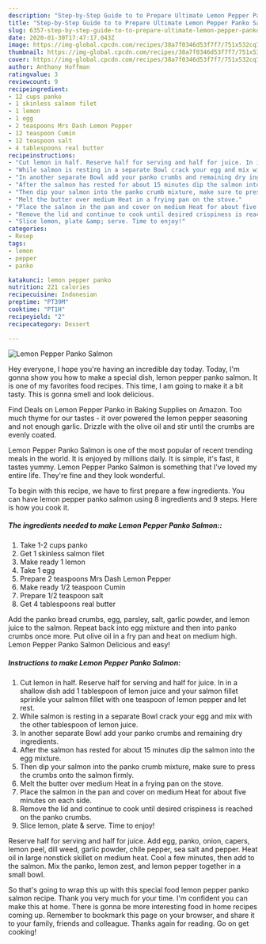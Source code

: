 ```yaml
---
description: "Step-by-Step Guide to to Prepare Ultimate Lemon Pepper Panko Salmon"
title: "Step-by-Step Guide to to Prepare Ultimate Lemon Pepper Panko Salmon"
slug: 6357-step-by-step-guide-to-to-prepare-ultimate-lemon-pepper-panko-salmon
date: 2020-01-30T17:47:17.043Z
image: https://img-global.cpcdn.com/recipes/38a7f0346d53f7f7/751x532cq70/lemon-pepper-panko-salmon-recipe-main-photo.jpg
thumbnail: https://img-global.cpcdn.com/recipes/38a7f0346d53f7f7/751x532cq70/lemon-pepper-panko-salmon-recipe-main-photo.jpg
cover: https://img-global.cpcdn.com/recipes/38a7f0346d53f7f7/751x532cq70/lemon-pepper-panko-salmon-recipe-main-photo.jpg
author: Anthony Hoffman
ratingvalue: 3
reviewcount: 9
recipeingredient:
- 12 cups panko
- 1 skinless salmon filet
- 1 lemon
- 1 egg
- 2 teaspoons Mrs Dash Lemon Pepper
- 12 teaspoon Cumin
- 12 teaspoon salt
- 4 tablespoons real butter
recipeinstructions:
- "Cut lemon in half. Reserve half for serving and half for juice. In in a shallow dish add 1 tablespoon of lemon juice and your salmon fillet sprinkle your salmon fillet with one teaspoon of lemon pepper and let rest."
- "While salmon is resting in a separate Bowl crack your egg and mix with the other tablespoon of lemon juice."
- "In another separate Bowl add your panko crumbs and remaining dry ingredients."
- "After the salmon has rested for about 15 minutes dip the salmon into the egg mixture."
- "Then dip your salmon into the panko crumb mixture, make sure to press the crumbs onto the salmon firmly."
- "Melt the butter over medium Heat in a frying pan on the stove."
- "Place the salmon in the pan and cover on medium Heat for about five minutes on each side."
- "Remove the lid and continue to cook until desired crispiness is reached on the panko crumbs."
- "Slice lemon, plate &amp; serve. Time to enjoy!"
categories:
- Resep
tags:
- lemon
- pepper
- panko

katakunci: lemon pepper panko
nutrition: 221 calories
recipecuisine: Indonesian
preptime: "PT39M"
cooktime: "PT1H"
recipeyield: "2"
recipecategory: Dessert

---
```



![Lemon Pepper Panko Salmon](https://img-global.cpcdn.com/recipes/38a7f0346d53f7f7/751x532cq70/lemon-pepper-panko-salmon-recipe-main-photo.jpg)

Hey everyone, I hope you're having an incredible day today. Today, I'm gonna show you how to make a special dish, lemon pepper panko salmon. It is one of my favorites food recipes. This time, I am going to make it a bit tasty. This is gonna smell and look delicious.

Find Deals on Lemon Pepper Panko in Baking Supplies on Amazon. Too much thyme for our tastes - it over powered the lemon pepper seasoning and not enough garlic. Drizzle with the olive oil and stir until the crumbs are evenly coated.

Lemon Pepper Panko Salmon is one of the most popular of recent trending meals in the world. It is enjoyed by millions daily. It is simple, it's fast, it tastes yummy. Lemon Pepper Panko Salmon is something that I've loved my entire life. They're fine and they look wonderful.


To begin with this recipe, we have to first prepare a few ingredients. You can have lemon pepper panko salmon using 8 ingredients and 9 steps. Here is how you cook it.

##### The ingredients needed to make Lemon Pepper Panko Salmon::

1. Take 1-2 cups panko
1. Get 1 skinless salmon filet
1. Make ready 1 lemon
1. Take 1 egg
1. Prepare 2 teaspoons Mrs Dash Lemon Pepper
1. Make ready 1/2 teaspoon Cumin
1. Prepare 1/2 teaspoon salt
1. Get 4 tablespoons real butter


Add the panko bread crumbs, egg, parsley, salt, garlic powder, and lemon juice to the salmon. Repeat back into egg mixture and then into panko crumbs once more. Put olive oil in a fry pan and heat on medium high. Lemon Pepper Panko Salmon Delicious and easy! 

##### Instructions to make Lemon Pepper Panko Salmon:

1. Cut lemon in half. Reserve half for serving and half for juice. In in a shallow dish add 1 tablespoon of lemon juice and your salmon fillet sprinkle your salmon fillet with one teaspoon of lemon pepper and let rest.
1. While salmon is resting in a separate Bowl crack your egg and mix with the other tablespoon of lemon juice.
1. In another separate Bowl add your panko crumbs and remaining dry ingredients.
1. After the salmon has rested for about 15 minutes dip the salmon into the egg mixture.
1. Then dip your salmon into the panko crumb mixture, make sure to press the crumbs onto the salmon firmly.
1. Melt the butter over medium Heat in a frying pan on the stove.
1. Place the salmon in the pan and cover on medium Heat for about five minutes on each side.
1. Remove the lid and continue to cook until desired crispiness is reached on the panko crumbs.
1. Slice lemon, plate &amp; serve. Time to enjoy!


Reserve half for serving and half for juice. Add egg, panko, onion, capers, lemon peel, dill weed, garlic powder, chile pepper, sea salt and pepper. Heat oil in large nonstick skillet on medium heat. Cool a few minutes, then add to the salmon. Mix the panko, lemon zest, and lemon pepper together in a small bowl. 

So that's going to wrap this up with this special food lemon pepper panko salmon recipe. Thank you very much for your time. I'm confident you can make this at home. There is gonna be more interesting food in home recipes coming up. Remember to bookmark this page on your browser, and share it to your family, friends and colleague. Thanks again for reading. Go on get cooking!
